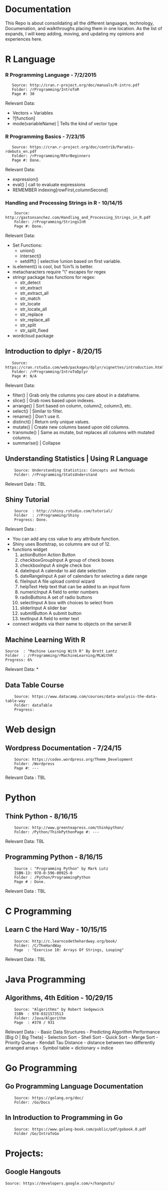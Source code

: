 # Documentation
This Repo is about consolidating all the different languages, technology, Documenation, and walkthroughs placing them in one location.
As the list of expands, I will keep adding, moving, and updating my opinions and experiences here.

# R Language 
### R Programming Language - 7/2/2015
       Source: http://cran.r-project.org/doc/manuals/R-intro.pdf
       Folder: /rProgramming/IntroToR
       Page #: 30
Relevant Data: 
* Vectors = Variables
* ?[function]
* mode(variableName)  | Tells the kind of vector type

### R Programming Basics - 7/23/15
       Source: https://cran.r-project.org/doc/contrib/Paradis-rdebuts_en.pdf
       Folder: /rProgramming/RForBeginners
       Page #: Done.
Relevant Data: 
* expression()
* eval()        | call to evaluate expressions
* REMEMBER indexing[rowFirst,columnSecond]

### Handling and Processing Strings in R - 10/14/15
		Source: http://gastonsanchez.com/Handling_and_Processing_Strings_in_R.pdf
		Folder: /rProgramming/StringsInR
		Page #: Done.
Relevant Data:
* Set Functions:
    * union()
	* intersect()
	* setdiff()   | selective !union based on first variable.
* is.element() is cool, but %in% is better.
* metacharacters require "\\" escapes for regex
* stringr package has functions for regex:
	* str_detect
	* str_extract
	* str_extract_all
	* str_match
	* str_locate
	* str_locate_all
	* str_replace
	* str_replace_all
	* str_split
	* str_split_fixed
* wordcloud package

## Introduction to dplyr - 8/20/15
       Source: https://cran.rstudio.com/web/packages/dplyr/vignettes/introduction.html
       Folder: /rProgramming/IntroToDplyr
       Page #: N/A

Relevant Data:
* filter()    | Grab only the columns you care about in a dataframe.
* slice()     | Grab rows based upon indexes.
* arrange()   | Sort based on column, column2, column3, etc.
* select()    | Similar to filter.
* rename()    | Don't use it.
* distinct()  | Return only unique values.
* mutate()    | Create new columns based upon old columns.
* transmute() | Same as mutate, but replaces all columns with mutated columns.
* summarise() | Collapse 

## Understanding Statistics | Using R Language
		Source: Understanding Statistics: Concepts and Methods
		Folder: /rProgramming/StatsUnderstand
Relevant Data : TBL

## Shiny Tutorial
		Source  : http://shiny.rstudio.com/tutorial/
		Folder  : /rProgramming/Shiny
		Progress: Done.
Relevant Data :
* You can add any css value to any attribute function.
* Shiny uses Bootstrap, so columns are out of 12.
* functions	widget
	1. actionButton	Action Button
	2. checkboxGroupInput	A group of check boxes
	3. checkboxInput	A single check box
	4. dateInput	A calendar to aid date selection
	5. dateRangeInput	A pair of calendars for selecting a date range
	6. fileInput	A file upload control wizard
	7. helpText	Help text that can be added to an input form
	8. numericInput	A field to enter numbers
	9. radioButtons	A set of radio buttons
	10. selectInput	A box with choices to select from
	11. sliderInput	A slider bar
	12. submitButton	A submit button
	13. textInput	A field to enter text
* connect widgets via their name to objects on the server.R

## Machine Learning With R
	Source  : "Machine Learning With R" By Brett Lantz
	Folder  : /rProgramming/rMachineLearning/MLWithR
	Progress: 6%
	
Relevant Data:
*

## Data Table Course
		Source: https://www.datacamp.com/courses/data-analysis-the-data-table-way
		Folder: dataTable
		Progress: 

 
# Web design

## Wordpress Documentation - 7/24/15
		Source: https://codex.wordpress.org/Theme_Development
		Folder: /Wordpress
		Page #: ---
Relevant Data : TBL

# Python 

## Think Python - 8/16/15
		Source: http://www.greenteapress.com/thinkpython/
		Folder: /Python/ThinkPythonPage #: ---
Relevant Data: TBL

## Programming Python - 8/16/15
		Source : "Programming Python" by Mark Lutz
		ISBN-13: 978-0-596-00925-0
		Folder : /Python/ProgrammingPython
		Page # : Done.
Relevant Data  : TBL

# C Programming

## Learn C the Hard Way - 10/15/15
		Source: http://c.learncodethehardway.org/book/
		Folder: /C/TheHardWay
		Page  : "Exercise 10: Arrays Of Strings, Looping"
Relevant Data : TBL

# Java Programming

## Algorithms, 4th Edition - 10/29/15
		Source: "Algorithms" by Robert Sedgewick
		ISBN  : 978-0321573513
		Folder: /Java/Algorithm
		Page  : #378 / 931
Relevant Data :
	- Basic Data Structures
	- Predicting Algorithm Performance [Big O | Big Theta]
	- Selection Sort
	- Shell Sort
	- Quick Sort
	- Merge Sort
	- Priority Queue
	- Kendall Tau Distance - distance between two differently arranged arrays
	- Symbol table = dictionary = indice


# Go Programming

## Go Programming Language Documentation
		Source: https://golang.org/doc/
		Folder: /Go/Docs

## In Introduction to Programming in Go
		Source: https://www.golang-book.com/public/pdf/gobook.0.pdf
		Folder /Go/IntroToGo



# Projects:

## Google Hangouts
	Source: https://developers.google.com/+/hangouts/

